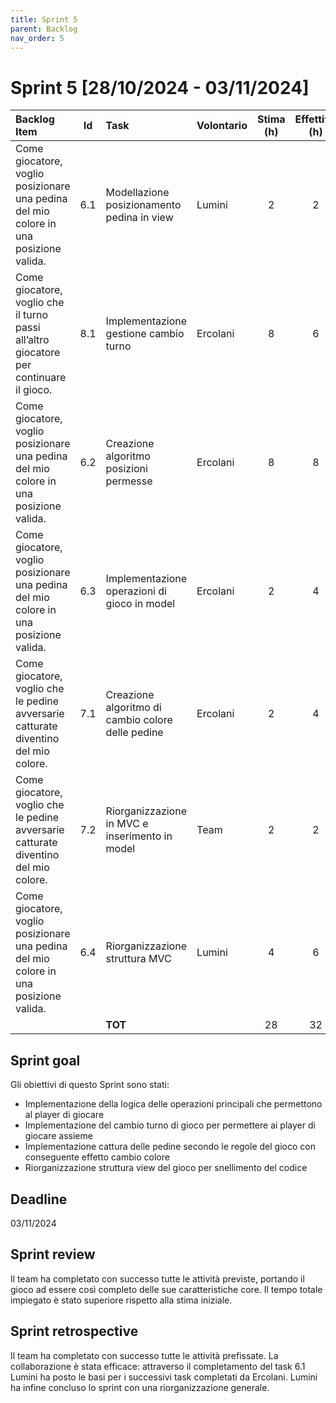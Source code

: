```yaml
---
title: Sprint 5
parent: Backlog
nav_order: 5
---
```

# Sprint 5 [28/10/2024 - 03/11/2024]

| Backlog Item                                                                           | Id  | Task                                              | Volontario | Stima (h) | Effettivo (h) | D1 | D2 | D3 | D4 | D5 | D6 | D7 |
|:---------------------------------------------------------------------------------------|:---:|:--------------------------------------------------|------------|:---------:|:-------------:|----|----|----|---|----|----|----|
| Come giocatore, voglio posizionare una pedina del mio colore in una posizione valida.  | 6.1 | Modellazione posizionamento pedina in view        | Lumini     |     2     |       2       | 1  | -  | -  | - | -  | -  | -  |
| Come giocatore, voglio che il turno passi all’altro giocatore per continuare il gioco. | 8.1 | Implementazione gestione cambio turno             | Ercolani   |     8     |       6       | -  | 6  | -  | - | -  | -  | -  |
| Come giocatore, voglio posizionare una pedina del mio colore in una posizione valida.  | 6.2 | Creazione algoritmo posizioni permesse            | Ercolani   |     8     |       8       | -  | -  | 8  | - | -  | -  | -  |
| Come giocatore, voglio posizionare una pedina del mio colore in una posizione valida.  | 6.3 | Implementazione operazioni di gioco in model      | Ercolani   |     2     |       4       | -  | -  | -  | 4 | -  | -  | -  |
| Come giocatore, voglio che le pedine avversarie catturate diventino del mio colore.    | 7.1 | Creazione algoritmo di cambio colore delle pedine | Ercolani   |     2     |       4       | -  | -  | -  | - | 4  | -  | -  |
| Come giocatore, voglio che le pedine avversarie catturate diventino del mio colore.    | 7.2 | Riorganizzazione in MVC e inserimento in model    | Team       |     2     |       2       | -  | -  | -  | - | 2  | -  | -  |
| Come giocatore, voglio posizionare una pedina del mio colore in una posizione valida.  | 6.4 | Riorganizzazione struttura MVC                    | Lumini     |     4     |       6       | -  | -  | -  | - | -  | -  | 6  |
|                                                                                        |     | **TOT**                                           |            |    28     |      32       | -  | 4  | 2  | - | 4  | 1  | -  |

## Sprint goal

Gli obiettivi di questo Sprint sono stati:

* Implementazione della logica delle operazioni principali che permettono al player di giocare
* Implementazione del cambio turno di gioco per permettere ai player di giocare assieme
* Implementazione cattura delle pedine secondo le regole del gioco con conseguente effetto cambio colore
* Riorganizzazione struttura view del gioco per snellimento del codice

## Deadline

03/11/2024

## Sprint review

Il team ha completato con successo tutte le attività previste, portando il gioco ad essere così completo delle sue caratteristiche core.
Il tempo totale impiegato è stato superiore rispetto alla stima iniziale.

## Sprint retrospective

Il team ha completato con successo tutte le attività prefissate.
La collaborazione è stata efficace: attraverso il completamento del task 6.1 Lumini ha posto le basi per i successivi task completati da Ercolani.
Lumini ha infine concluso lo sprint con una riorganizzazione generale.